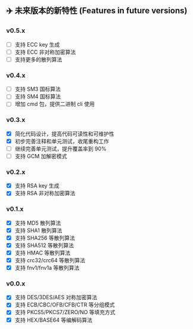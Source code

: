 ## ✈️ 未来版本的新特性 (Features in future versions)

### v0.5.x

* [ ] 支持 ECC key 生成
* [ ] 支持 ECC 非对称加密算法
* [ ] 支持更多的散列算法

### v0.4.x

* [ ] 支持 SM3 国标算法
* [ ] 支持 SM4 国标算法
* [ ] 增加 cmd 包，提供二进制 cli 使用

### v0.3.x

* [x] 简化代码设计，提高代码可读性和可维护性
* [x] 初步完善注释和单元测试，收尾重构工作
* [ ] 继续完善单元测试，提升覆盖率到 90%
* [ ] 支持 GCM 加解密模式

### v0.2.x

* [x] 支持 RSA key 生成
* [x] 支持 RSA 非对称加密算法

### v0.1.x

* [x] 支持 MD5 散列算法
* [x] 支持 SHA1 散列算法
* [x] 支持 SHA256 等散列算法
* [x] 支持 SHA512 等散列算法
* [x] 支持 HMAC 等散列算法
* [x] 支持 crc32/crc64 等散列算法
* [x] 支持 fnv1/fnv1a 等散列算法

### v0.0.x

* [x] 支持 DES/3DES/AES 对称加密算法
* [x] 支持 ECB/CBC/OFB/CFB/CTR 等分组模式
* [x] 支持 PKCS5/PKCS7/ZERO/NO 等填充方式
* [x] 支持 HEX/BASE64 等编解码算法